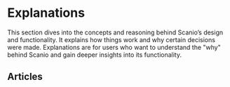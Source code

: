# Explanations

This section dives into the concepts and reasoning behind Scanio’s design and functionality. It explains how things work and why certain decisions were made. Explanations are for users who want to understand the "why" behind Scanio and gain deeper insights into its functionality.


## Articles

